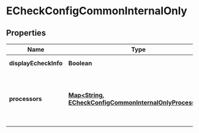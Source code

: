 
# ECheckConfigCommonInternalOnly

## Properties
Name | Type | Description | Notes
------------ | ------------- | ------------- | -------------
**displayEcheckInfo** | **Boolean** | *NEW* Used by EBC UI always set to true |  [optional]
**processors** | [**Map&lt;String, ECheckConfigCommonInternalOnlyProcessors&gt;**](ECheckConfigCommonInternalOnlyProcessors.md) | *NEW* Payment Processing connection used to support eCheck, aka ACH, payment methods. Example * \&quot;bofaach\&quot; * \&quot;wellsfargoach\&quot;  |  [optional]



